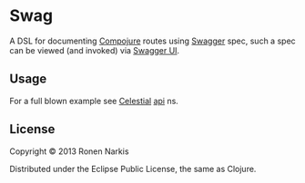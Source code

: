 # Swag

A DSL for documenting [Compojure](https://github.com/weavejester/compojure) routes using [Swagger](https://developers.helloreverb.com/swagger/) spec, such a spec can be viewed (and invoked) via [Swagger UI](https://github.com/wordnik/swagger-ui).

## Usage

For a full blown example see [Celestial](https://github.com/narkisr/celestial) [api](https://github.com/narkisr/celestial/blob/master/src/celestial/api.clj) ns. 

## License

Copyright © 2013 Ronen Narkis

Distributed under the Eclipse Public License, the same as Clojure.

